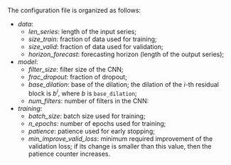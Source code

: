 The configuration file is organized as follows:

- _data_:
    - _len_series_: length of the input series;
    - _size_train_: fraction of data used for training;
    - _size_valid_: fraction of data used for validation;
    - _horizon_forecast_: forecasting horizon (length of the output series);
- _model_:
    - _filter_size_: filter size of the CNN;
    - _frac_dropout_: fraction of dropout;
    - _base_dilation_: base of the dilation; the dilation of the $i$-th residual block is $b^i$, where $b$ is `base_dilation`;
    - _num_filters_: number of filters in the CNN:
- _training_:
    - _batch_size_: batch size used for training;
    - _n_epochs_: number of epochs used for training;
    - _patience_: patience used for early stopping;
    - _min_improve_valid_loss_: minimum required improvement of the validation loss; if its change is smaller than this value, then the patience counter increases.